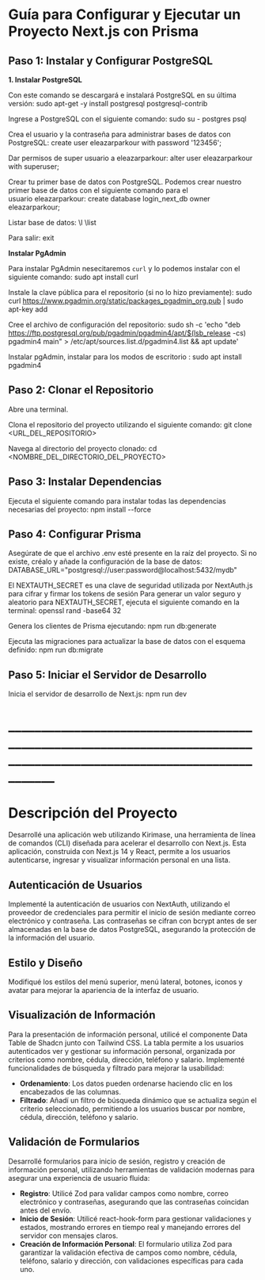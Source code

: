 # Guía para Configurar y Ejecutar un Proyecto Next.js con Prisma

## Paso 1: Instalar y Configurar PostgreSQL

**1. Instalar PostgreSQL**

Con este comando se descargará e instalará PostgreSQL en su última versión:
sudo apt-get -y install postgresql postgresql-contrib

Ingrese a PostgreSQL con el siguiente comando:
sudo su - postgres
psql

Crea el usuario y la contraseña para administrar bases de datos con PostgreSQL:
create user eleazarparkour with password '123456';

Dar permisos de super usuario a eleazarparkour:
alter user eleazarparkour with superuser;

Crear tu primer base de datos con PostgreSQL.
Podemos crear nuestro primer base de datos con el siguiente comando para el usuario eleazarparkour:
create database login_next_db owner eleazarparkour;

Listar base de datos:
\l
\list

Para salir:
exit

**Instalar PgAdmin**

Para instalar PgAdmin nesecitaremos `curl` y lo podemos instalar con el siguiente comando:
sudo apt install curl

Instale la clave pública para el repositorio (si no lo hizo previamente):
sudo curl https://www.pgadmin.org/static/packages_pgadmin_org.pub | sudo apt-key add

Cree el archivo de configuración del repositorio:
sudo sh -c 'echo "deb https://ftp.postgresql.org/pub/pgadmin/pgadmin4/apt/$(lsb_release -cs) pgadmin4 main" > /etc/apt/sources.list.d/pgadmin4.list && apt update'


Instalar pgAdmin, instalar para los modos de escritorio :
sudo apt install pgadmin4

## Paso 2: Clonar el Repositorio

Abre una terminal.

Clona el repositorio del proyecto utilizando el siguiente comando:
git clone <URL_DEL_REPOSITORIO>

Navega al directorio del proyecto clonado:
cd <NOMBRE_DEL_DIRECTORIO_DEL_PROYECTO>

## Paso 3: Instalar Dependencias
Ejecuta el siguiente comando para instalar todas las dependencias necesarias del proyecto:
npm install --force

## Paso 4: Configurar Prisma
Asegúrate de que el archivo .env esté presente en la raíz del proyecto. Si no existe, créalo y añade la configuración de la base de datos:
DATABASE_URL="postgresql://user:password@localhost:5432/mydb"

El NEXTAUTH_SECRET es una clave de seguridad utilizada por NextAuth.js para cifrar y firmar los tokens de sesión Para generar un valor seguro y aleatorio para NEXTAUTH_SECRET, ejecuta el siguiente comando en la terminal:
openssl rand -base64 32

Genera los clientes de Prisma ejecutando:
npm run db:generate

Ejecuta las migraciones para actualizar la base de datos con el esquema definido:
npm run db:migrate

## Paso 5: Iniciar el Servidor de Desarrollo
Inicia el servidor de desarrollo de Next.js:
npm run dev

# ______________________________________________________________________________________________________________________

# Descripción del Proyecto

Desarrollé una aplicación web utilizando Kirimase, una herramienta de línea de comandos (CLI) diseñada para acelerar el desarrollo con Next.js. Esta aplicación, construida con Next.js 14 y React, permite a los usuarios autenticarse, ingresar y visualizar información personal en una lista.

## Autenticación de Usuarios

Implementé la autenticación de usuarios con NextAuth, utilizando el proveedor de credenciales para permitir el inicio de sesión mediante correo electrónico y contraseña. Las contraseñas se cifran con bcrypt antes de ser almacenadas en la base de datos PostgreSQL, asegurando la protección de la información del usuario.

## Estilo y Diseño

Modifiqué los estilos del menú superior, menú lateral, botones, iconos y avatar para mejorar la apariencia de la interfaz de usuario.

## Visualización de Información

Para la presentación de información personal, utilicé el componente Data Table de Shadcn junto con Tailwind CSS. La tabla permite a los usuarios autenticados ver y gestionar su información personal, organizada por criterios como nombre, cédula, dirección, teléfono y salario. Implementé funcionalidades de búsqueda y filtrado para mejorar la usabilidad:

- **Ordenamiento**: Los datos pueden ordenarse haciendo clic en los encabezados de las columnas.
- **Filtrado**: Añadí un filtro de búsqueda dinámico que se actualiza según el criterio seleccionado, permitiendo a los usuarios buscar por nombre, cédula, dirección, teléfono y salario.

## Validación de Formularios

Desarrollé formularios para inicio de sesión, registro y creación de información personal, utilizando herramientas de validación modernas para asegurar una experiencia de usuario fluida:

- **Registro**: Utilicé Zod para validar campos como nombre, correo electrónico y contraseñas, asegurando que las contraseñas coincidan antes del envío.
- **Inicio de Sesión**: Utilicé react-hook-form para gestionar validaciones y estados, mostrando errores en tiempo real y manejando errores del servidor con mensajes claros.
- **Creación de Información Personal**: El formulario utiliza Zod para garantizar la validación efectiva de campos como nombre, cédula, teléfono, salario y dirección, con validaciones específicas para cada uno.